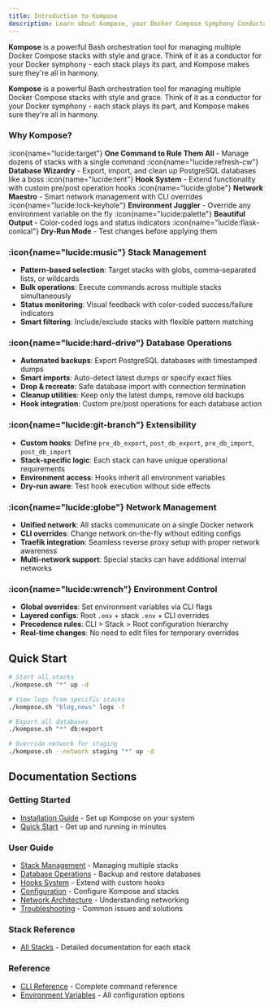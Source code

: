 ```yaml
---
title: Introduction to Kompose
description: Learn about Kompose, your Docker Compose Symphony Conductor for managing multiple stacks with style and grace.
---
```


<OgImageDocs />

**Kompose** is a powerful Bash orchestration tool for managing multiple Docker Compose stacks with style and grace. Think of it as a conductor for your Docker symphony - each stack plays its part, and Kompose makes sure they're all in harmony.

**Kompose** is a powerful Bash orchestration tool for managing multiple Docker Compose stacks with style and grace. Think of it as a conductor for your Docker symphony - each stack plays its part, and Kompose makes sure they're all in harmony.

### Why Kompose?

:icon{name="lucide:target"} **One Command to Rule Them All** - Manage dozens of stacks with a single command
:icon{name="lucide:refresh-cw"} **Database Wizardry** - Export, import, and clean up PostgreSQL databases like a boss
:icon{name="lucide:tent"} **Hook System** - Extend functionality with custom pre/post operation hooks
:icon{name="lucide:globe"} **Network Maestro** - Smart network management with CLI overrides
:icon{name="lucide:lock-keyhole"} **Environment Juggler** - Override any environment variable on the fly
:icon{name="lucide:palette"} **Beautiful Output** - Color-coded logs and status indicators
:icon{name="lucide:flask-conical"} **Dry-Run Mode** - Test changes before applying them

### :icon{name="lucide:music"} Stack Management
- **Pattern-based selection**: Target stacks with globs, comma-separated lists, or wildcards
- **Bulk operations**: Execute commands across multiple stacks simultaneously
- **Status monitoring**: Visual feedback with color-coded success/failure indicators
- **Smart filtering**: Include/exclude stacks with flexible pattern matching

### :icon{name="lucide:hard-drive"} Database Operations
- **Automated backups**: Export PostgreSQL databases with timestamped dumps
- **Smart imports**: Auto-detect latest dumps or specify exact files
- **Drop & recreate**: Safe database import with connection termination
- **Cleanup utilities**: Keep only the latest dumps, remove old backups
- **Hook integration**: Custom pre/post operations for each database action

### :icon{name="lucide:git-branch"} Extensibility
- **Custom hooks**: Define `pre_db_export`, `post_db_export`, `pre_db_import`, `post_db_import`
- **Stack-specific logic**: Each stack can have unique operational requirements
- **Environment access**: Hooks inherit all environment variables
- **Dry-run aware**: Test hook execution without side effects

### :icon{name="lucide:globe"} Network Management
- **Unified network**: All stacks communicate on a single Docker network
- **CLI overrides**: Change network on-the-fly without editing configs
- **Traefik integration**: Seamless reverse proxy setup with proper network awareness
- **Multi-network support**: Special stacks can have additional internal networks

### :icon{name="lucide:wrench"} Environment Control
- **Global overrides**: Set environment variables via CLI flags
- **Layered configs**: Root `.env` + stack `.env` + CLI overrides
- **Precedence rules**: CLI > Stack > Root configuration hierarchy
- **Real-time changes**: No need to edit files for temporary overrides

## Quick Start

```bash
# Start all stacks
./kompose.sh "*" up -d

# View logs from specific stacks
./kompose.sh "blog,news" logs -f

# Export all databases
./kompose.sh "*" db:export

# Override network for staging
./kompose.sh --network staging "*" up -d
```

## Documentation Sections

### Getting Started
- [Installation Guide](/installation) - Set up Kompose on your system
- [Quick Start](/guide/quick-start) - Get up and running in minutes

### User Guide
- [Stack Management](/guide/stack-management) - Managing multiple stacks
- [Database Operations](/guide/database) - Backup and restore databases
- [Hooks System](/guide/hooks) - Extend with custom hooks
- [Configuration](/guide/configuration) - Configure Kompose and stacks
- [Network Architecture](/guide/network) - Understanding networking
- [Troubleshooting](/guide/troubleshooting) - Common issues and solutions

### Stack Reference
- [All Stacks](/stacks) - Detailed documentation for each stack

### Reference
- [CLI Reference](/reference/cli) - Complete command reference
- [Environment Variables](/reference/environment) - All configuration options
